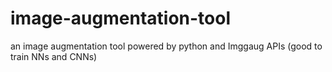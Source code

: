 # image-augmentation-tool
an image augmentation tool powered by python and Imggaug APIs (good to train NNs and CNNs)

